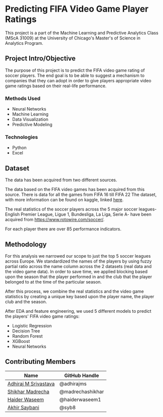 # Predicting FIFA Video Game Player Ratings

This project is a part of the Machine Learning and Predictive Analytics Class (MScA 31009) at the University of Chicago's Master's of Science in Analytics Program.  


## Project Intro/Objective
The purpose of this project is to predict the FIFA video game rating of soccer players. The end goal is to be able to suggest a mechanism to companies that they can adopt in order to give players appropriate video game ratings based on their real-life performance.


### Methods Used
* Neural Networks
* Machine Learning
* Data Visualization
* Predictive Modeling


### Technologies
* Python 
* Excel

## Dataset
The data has been acquired from two different sources.

The data based on the FIFA video games has been acquired from this source. There is data for all the games from FIFA 16 till FIFA 22
The dataset, with more information can be found on kaggle, linked [here](https://www.kaggle.com/datasets/stefanoleone992/fifa-22-complete-player-dataset). 

The real statistics of the soccer players across the 5 major soccer leagues- English Premier League, Ligue 1, Bundesliga, La Liga, Serie A- have been acquired from https://www.rotowire.com/soccer/.

For each player there are over 85 performance indicators.

## Methodology

For this analysis we narrowed our scope to just the top 5 soccer leagues across Europe. We standardized the names of the players by using fuzzy partial ratio across the name column across the 2 datasets (real data and the video game data). In order to save time, we applied blocking based upon the season that the player performed in and the club that the player belonged to at the time of the particular season.

After this process, we combine the real statistics and the video game statistics by creating a unique key based upon the player name, the player club and the season.

After EDA and feature engineering, we used 5 different models to predict the players' FIFA video game ratings:
- Logistic Regression
- Decision Tree
- Random Forest 
- XGBoost
- Neural Networks 


## Contributing Members

|Name     |  GitHub Handle   | 
|---------|-----------------|
|[Adhiraj M Srivastava](https://github.com/[adhirajms]) |     @adhirajms   |
|[Shikhar Madrecha](https://github.com/[madrechashikhar])| @madrechashikhar        |
|[Haider Waseem](https://github.com/[haiderwaseem1]) |     @haiderwaseem1    |
|[Akhir Saybani](https://github.com/[syb8])| @syb8        |
